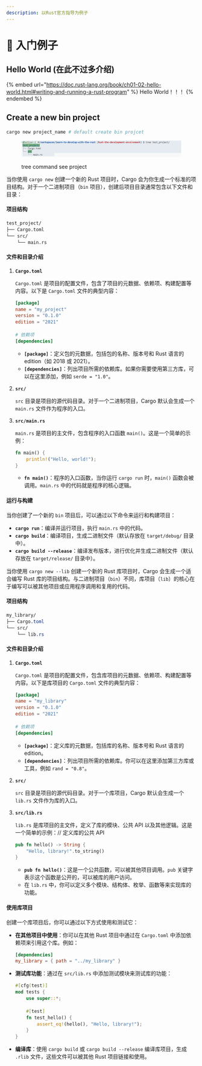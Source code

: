```yaml
---
description: 以Rust官方指导为例子
---
```


# 🚀 入门例子

## Hello World (在此不过多介绍)

{% embed url="https://doc.rust-lang.org/book/ch01-02-hello-world.html#writing-and-running-a-rust-program" %}
Hello World！！！
{% endembed %}

## Create a new bin project

```bash
cargo new project_name # default create bin projcet
```

<figure><img src="../.gitbook/assets/image.png" alt=""><figcaption><p>tree command see project</p></figcaption></figure>

当你使用 `cargo new` 创建一个新的 Rust 项目时，Cargo 会为你生成一个标准的项目结构。对于一个二进制项目（`bin` 项目），创建后项目目录通常包含以下文件和目录：

#### 项目结构

```bash
test_project/
├── Cargo.toml
└── src/
    └── main.rs
```

#### 文件和目录介绍

1.  **`Cargo.toml`**

    `Cargo.toml` 是项目的配置文件，包含了项目的元数据、依赖项、构建配置等内容。以下是 `Cargo.toml` 文件的典型内容：

    ```toml
    [package]
    name = "my_project"
    version = "0.1.0"
    edition = "2021"

    # 依赖项
    [dependencies]
    ```

    * **`[package]`**：定义包的元数据，包括包的名称、版本号和 Rust 语言的 edition（如 2018 或 2021）。
    * **`[dependencies]`**：列出项目所需的依赖库。如果你需要使用第三方库，可以在这里添加，例如 `serde = "1.0"`。
2.  **`src/`**

    `src` 目录是项目的源代码目录。对于一个二进制项目，Cargo 默认会生成一个 `main.rs` 文件作为程序的入口。
3.  **`src/main.rs`**

    `main.rs` 是项目的主文件，包含程序的入口函数 `main()`。这是一个简单的示例：

    ```rust
    fn main() {
        println!("Hello, world!");
    }
    ```

    * **`fn main()`**：程序的入口函数，当你运行 `cargo run` 时，`main()` 函数会被调用。`main.rs` 中的代码就是程序的核心逻辑。

#### 运行与构建

当你创建了一个新的 `bin` 项目后，可以通过以下命令来运行和构建项目：

* **`cargo run`**：编译并运行项目，执行 `main.rs` 中的代码。
* **`cargo build`**：编译项目，生成二进制文件（默认存放在 `target/debug/` 目录中）。
* **`cargo build --release`**：编译发布版本，进行优化并生成二进制文件（默认存放在 `target/release/` 目录中）。

当你使用 `cargo new --lib` 创建一个新的 Rust 库项目时，Cargo 会生成一个适合编写 Rust 库的项目结构。与二进制项目（`bin`）不同，库项目（`lib`）的核心在于编写可以被其他项目或应用程序调用和复用的代码。

#### 项目结构

```css
my_library/
├── Cargo.toml
└── src/
    └── lib.rs
```

#### 文件和目录介绍

1.  **`Cargo.toml`**

    `Cargo.toml` 是项目的配置文件，包含库项目的元数据、依赖项、构建配置等内容。以下是库项目的 `Cargo.toml` 文件的典型内容：

    ```toml
    [package]
    name = "my_library"
    version = "0.1.0"
    edition = "2021"

    # 依赖项
    [dependencies]
    ```

    * **`[package]`**：定义库的元数据，包括库的名称、版本号和 Rust 语言的 edition。
    * **`[dependencies]`**：列出项目所需的依赖库。你可以在这里添加第三方库或工具，例如 `rand = "0.8"`。
2.  **`src/`**

    `src` 目录是项目的源代码目录。对于一个库项目，Cargo 默认会生成一个 `lib.rs` 文件作为库的入口。
3.  **`src/lib.rs`**

    `lib.rs` 是库项目的主文件，定义了库的模块、公共 API 以及其他逻辑。这是一个简单的示例：// 定义库的公共 API

    ```rust
    pub fn hello() -> String {
        "Hello, library!".to_string()
    }
    ```

    * **`pub fn hello()`**：这是一个公共函数，可以被其他项目调用。`pub` 关键字表示这个函数是公开的，可以被库的用户访问。
    * 在 `lib.rs` 中，你可以定义多个模块、结构体、枚举、函数等来实现库的功能。

#### 使用库项目

创建一个库项目后，你可以通过以下方式使用和测试它：

*   **在其他项目中使用**：你可以在其他 Rust 项目中通过在 `Cargo.toml` 中添加依赖项来引用这个库。例如：

    ```toml
    [dependencies]
    my_library = { path = "../my_library" }
    ```
*   **测试库功能**：通过在 `src/lib.rs` 中添加测试模块来测试库的功能：

    ```rust
    #[cfg(test)]
    mod tests {
        use super::*;

        #[test]
        fn test_hello() {
            assert_eq!(hello(), "Hello, library!");
        }
    }
    ```
* **编译库**：使用 `cargo build` 或 `cargo build --release` 编译库项目，生成 `.rlib` 文件，这些文件可以被其他 Rust 项目链接和使用。

